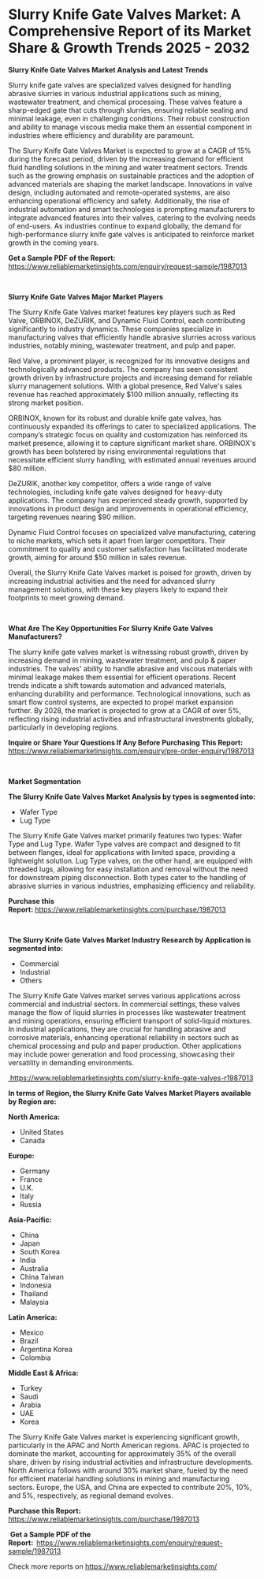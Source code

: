 <p><h1>Slurry Knife Gate Valves Market: A Comprehensive Report of its Market Share & Growth Trends 2025 - 2032</h1></p><p><strong>Slurry Knife Gate Valves Market Analysis and Latest Trends</strong></p>
<p><p>Slurry knife gate valves are specialized valves designed for handling abrasive slurries in various industrial applications such as mining, wastewater treatment, and chemical processing. These valves feature a sharp-edged gate that cuts through slurries, ensuring reliable sealing and minimal leakage, even in challenging conditions. Their robust construction and ability to manage viscous media make them an essential component in industries where efficiency and durability are paramount.</p><p>The Slurry Knife Gate Valves Market is expected to grow at a CAGR of 15% during the forecast period, driven by the increasing demand for efficient fluid handling solutions in the mining and water treatment sectors. Trends such as the growing emphasis on sustainable practices and the adoption of advanced materials are shaping the market landscape. Innovations in valve design, including automated and remote-operated systems, are also enhancing operational efficiency and safety. Additionally, the rise of industrial automation and smart technologies is prompting manufacturers to integrate advanced features into their valves, catering to the evolving needs of end-users. As industries continue to expand globally, the demand for high-performance slurry knife gate valves is anticipated to reinforce market growth in the coming years.</p></p>
<p><strong>Get a Sample PDF of the Report:&nbsp;</strong> <a href="https://www.reliablemarketinsights.com/enquiry/request-sample/1987013?utm_campaign=2130&utm_medium=2&utm_source=Github&utm_content=ia&utm_term=20022025&utm_id=slurry-knife-gate-valves">https://www.reliablemarketinsights.com/enquiry/request-sample/1987013</a></p>
<p>&nbsp;</p>
<p><strong>Slurry Knife Gate Valves Major Market Players</strong></p>
<p><p>The Slurry Knife Gate Valves market features key players such as Red Valve, ORBINOX, DeZURIK, and Dynamic Fluid Control, each contributing significantly to industry dynamics. These companies specialize in manufacturing valves that efficiently handle abrasive slurries across various industries, notably mining, wastewater treatment, and pulp and paper.</p><p>Red Valve, a prominent player, is recognized for its innovative designs and technologically advanced products. The company has seen consistent growth driven by infrastructure projects and increasing demand for reliable slurry management solutions. With a global presence, Red Valve's sales revenue has reached approximately $100 million annually, reflecting its strong market position.</p><p>ORBINOX, known for its robust and durable knife gate valves, has continuously expanded its offerings to cater to specialized applications. The company’s strategic focus on quality and customization has reinforced its market presence, allowing it to capture significant market share. ORBINOX's growth has been bolstered by rising environmental regulations that necessitate efficient slurry handling, with estimated annual revenues around $80 million.</p><p>DeZURIK, another key competitor, offers a wide range of valve technologies, including knife gate valves designed for heavy-duty applications. The company has experienced steady growth, supported by innovations in product design and improvements in operational efficiency, targeting revenues nearing $90 million.</p><p>Dynamic Fluid Control focuses on specialized valve manufacturing, catering to niche markets, which sets it apart from larger competitors. Their commitment to quality and customer satisfaction has facilitated moderate growth, aiming for around $50 million in sales revenue.</p><p>Overall, the Slurry Knife Gate Valves market is poised for growth, driven by increasing industrial activities and the need for advanced slurry management solutions, with these key players likely to expand their footprints to meet growing demand.</p></p>
<p>&nbsp;</p>
<p><strong>What Are The Key Opportunities For Slurry Knife Gate Valves Manufacturers?</strong></p>
<p><p>The slurry knife gate valves market is witnessing robust growth, driven by increasing demand in mining, wastewater treatment, and pulp & paper industries. The valves' ability to handle abrasive and viscous materials with minimal leakage makes them essential for efficient operations. Recent trends indicate a shift towards automation and advanced materials, enhancing durability and performance. Technological innovations, such as smart flow control systems, are expected to propel market expansion further. By 2028, the market is projected to grow at a CAGR of over 5%, reflecting rising industrial activities and infrastructural investments globally, particularly in developing regions.</p></p>
<p><strong>Inquire or Share Your Questions If Any Before Purchasing This Report:</strong> <a href="https://www.reliablemarketinsights.com/enquiry/pre-order-enquiry/1987013?utm_campaign=2130&utm_medium=2&utm_source=Github&utm_content=ia&utm_term=20022025&utm_id=slurry-knife-gate-valves">https://www.reliablemarketinsights.com/enquiry/pre-order-enquiry/1987013</a></p>
<p>&nbsp;</p>
<p><strong>Market Segmentation</strong></p>
<p><strong>The Slurry Knife Gate Valves Market Analysis by types is segmented into:</strong></p>
<p><ul><li>Wafer Type</li><li>Lug Type</li></ul></p>
<p><p>The Slurry Knife Gate Valves market primarily features two types: Wafer Type and Lug Type. Wafer Type valves are compact and designed to fit between flanges, ideal for applications with limited space, providing a lightweight solution. Lug Type valves, on the other hand, are equipped with threaded lugs, allowing for easy installation and removal without the need for downstream piping disconnection. Both types cater to the handling of abrasive slurries in various industries, emphasizing efficiency and reliability.</p></p>
<p><strong>Purchase this Report:&nbsp;</strong><a href="https://www.reliablemarketinsights.com/purchase/1987013?utm_campaign=2130&utm_medium=2&utm_source=Github&utm_content=ia&utm_term=20022025&utm_id=slurry-knife-gate-valves">https://www.reliablemarketinsights.com/purchase/1987013</a></p>
<p>&nbsp;</p>
<p><strong>The Slurry Knife Gate Valves Market Industry Research by Application is segmented into:</strong></p>
<p><ul><li>Commercial</li><li>Industrial</li><li>Others</li></ul></p>
<p><p>The Slurry Knife Gate Valves market serves various applications across commercial and industrial sectors. In commercial settings, these valves manage the flow of liquid slurries in processes like wastewater treatment and mining operations, ensuring efficient transport of solid-liquid mixtures. In industrial applications, they are crucial for handling abrasive and corrosive materials, enhancing operational reliability in sectors such as chemical processing and pulp and paper production. Other applications may include power generation and food processing, showcasing their versatility in demanding environments.</p></p>
<p><a href="https://www.reliablemarketinsights.com/slurry-knife-gate-valves-r1987013?utm_campaign=2130&utm_medium=2&utm_source=Github&utm_content=ia&utm_term=20022025&utm_id=slurry-knife-gate-valves">&nbsp;https://www.reliablemarketinsights.com/slurry-knife-gate-valves-r1987013</a></p>
<p><strong>In terms of Region, the Slurry Knife Gate Valves Market Players available by Region are:</strong></p>
<p>
    <p> <strong> North America: </strong>
        <ul>
            <li>United States</li>
            <li>Canada</li>
        </ul>
        </p> 
    <p> <strong> Europe: </strong>
        <ul>
            <li>Germany</li>
            <li>France</li>
            <li>U.K.</li>
            <li>Italy</li>
            <li>Russia</li>
        </ul>
        </p> 
    <p> <strong> Asia-Pacific: </strong>
        <ul>
            <li>China</li>
            <li>Japan</li>
            <li>South Korea</li>
            <li>India</li>
            <li>Australia</li>
            <li>China Taiwan</li>
            <li>Indonesia</li>
            <li>Thailand</li>
            <li>Malaysia</li>
        </ul>
        </p> 
    <p> <strong> Latin America: </strong>
        <ul>
            <li>Mexico</li>
            <li>Brazil</li>
            <li>Argentina Korea</li>
            <li>Colombia</li>
        </ul>
        </p> 
    <p> <strong> Middle East & Africa: </strong>
        <ul>
            <li>Turkey</li>
            <li>Saudi</li>
            <li>Arabia</li>
            <li>UAE</li>
            <li>Korea</li>
        </ul>
    </p>
    </p>
<p><p>The Slurry Knife Gate Valves market is experiencing significant growth, particularly in the APAC and North American regions. APAC is projected to dominate the market, accounting for approximately 35% of the overall share, driven by rising industrial activities and infrastructure developments. North America follows with around 30% market share, fueled by the need for efficient material handling solutions in mining and manufacturing sectors. Europe, the USA, and China are expected to contribute 20%, 10%, and 5%, respectively, as regional demand evolves.</p></p>
<p><strong>Purchase this Report: </strong><a href="https://www.reliablemarketinsights.com/purchase/1987013?utm_campaign=2130&utm_medium=2&utm_source=Github&utm_content=ia&utm_term=20022025&utm_id=slurry-knife-gate-valves">https://www.reliablemarketinsights.com/purchase/1987013</a></p>
<p>&nbsp;<strong>Get a Sample PDF of the Report:&nbsp;&nbsp;</strong><a href="https://www.reliablemarketinsights.com/enquiry/request-sample/1987013?utm_campaign=2130&utm_medium=2&utm_source=Github&utm_content=ia&utm_term=20022025&utm_id=slurry-knife-gate-valves">https://www.reliablemarketinsights.com/enquiry/request-sample/1987013</a></p>
<p><strong></strong></p>
<p>Check more reports on <a href="https://www.reliablemarketinsights.com/?utm_campaign=2130&utm_medium=2&utm_source=Github&utm_content=ia&utm_term=20022025&utm_id=slurry-knife-gate-valves">https://www.reliablemarketinsights.com/</a></p>